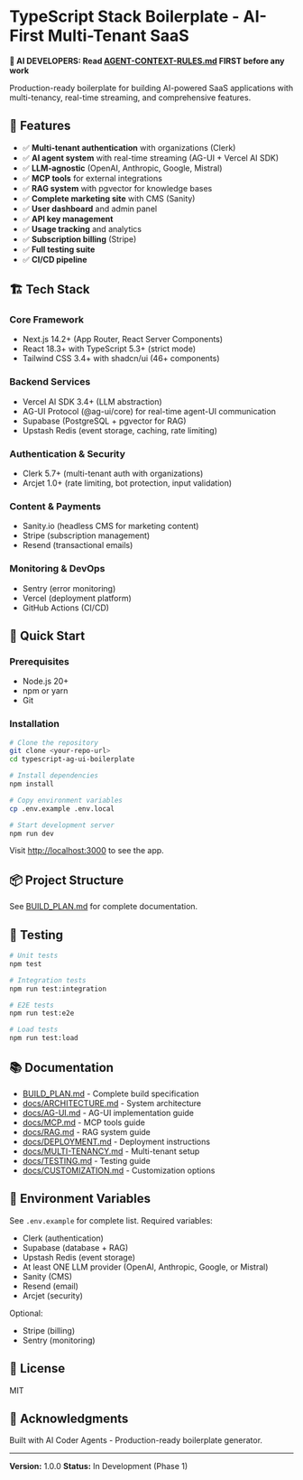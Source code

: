 # TypeScript Stack Boilerplate - AI-First Multi-Tenant SaaS

**🚨 AI DEVELOPERS: Read [AGENT-CONTEXT-RULES.md](./AGENT-CONTEXT-RULES.md) FIRST before any work**

Production-ready boilerplate for building AI-powered SaaS applications with multi-tenancy, real-time streaming, and comprehensive features.

## 🎯 Features

- ✅ **Multi-tenant authentication** with organizations (Clerk)
- ✅ **AI agent system** with real-time streaming (AG-UI + Vercel AI SDK)
- ✅ **LLM-agnostic** (OpenAI, Anthropic, Google, Mistral)
- ✅ **MCP tools** for external integrations
- ✅ **RAG system** with pgvector for knowledge bases
- ✅ **Complete marketing site** with CMS (Sanity)
- ✅ **User dashboard** and admin panel
- ✅ **API key management**
- ✅ **Usage tracking** and analytics
- ✅ **Subscription billing** (Stripe)
- ✅ **Full testing suite**
- ✅ **CI/CD pipeline**

## 🏗️ Tech Stack

### Core Framework
- Next.js 14.2+ (App Router, React Server Components)
- React 18.3+ with TypeScript 5.3+ (strict mode)
- Tailwind CSS 3.4+ with shadcn/ui (46+ components)

### Backend Services
- Vercel AI SDK 3.4+ (LLM abstraction)
- AG-UI Protocol (@ag-ui/core) for real-time agent-UI communication
- Supabase (PostgreSQL + pgvector for RAG)
- Upstash Redis (event storage, caching, rate limiting)

### Authentication & Security
- Clerk 5.7+ (multi-tenant auth with organizations)
- Arcjet 1.0+ (rate limiting, bot protection, input validation)

### Content & Payments
- Sanity.io (headless CMS for marketing content)
- Stripe (subscription management)
- Resend (transactional emails)

### Monitoring & DevOps
- Sentry (error monitoring)
- Vercel (deployment platform)
- GitHub Actions (CI/CD)

## 🚀 Quick Start

### Prerequisites
- Node.js 20+
- npm or yarn
- Git

### Installation

```bash
# Clone the repository
git clone <your-repo-url>
cd typescript-ag-ui-boilerplate

# Install dependencies
npm install

# Copy environment variables
cp .env.example .env.local

# Start development server
npm run dev
```

Visit [http://localhost:3000](http://localhost:3000) to see the app.

## 📦 Project Structure

See [BUILD_PLAN.md](./BUILD_PLAN.md) for complete documentation.

## 🧪 Testing

```bash
# Unit tests
npm test

# Integration tests
npm run test:integration

# E2E tests
npm run test:e2e

# Load tests
npm run test:load
```

## 📚 Documentation

- [BUILD_PLAN.md](./BUILD_PLAN.md) - Complete build specification
- [docs/ARCHITECTURE.md](./docs/ARCHITECTURE.md) - System architecture
- [docs/AG-UI.md](./docs/AG-UI.md) - AG-UI implementation guide
- [docs/MCP.md](./docs/MCP.md) - MCP tools guide
- [docs/RAG.md](./docs/RAG.md) - RAG system guide
- [docs/DEPLOYMENT.md](./docs/DEPLOYMENT.md) - Deployment instructions
- [docs/MULTI-TENANCY.md](./docs/MULTI-TENANCY.md) - Multi-tenant setup
- [docs/TESTING.md](./docs/TESTING.md) - Testing guide
- [docs/CUSTOMIZATION.md](./docs/CUSTOMIZATION.md) - Customization options

## 🔐 Environment Variables

See `.env.example` for complete list. Required variables:

- Clerk (authentication)
- Supabase (database + RAG)
- Upstash Redis (event storage)
- At least ONE LLM provider (OpenAI, Anthropic, Google, or Mistral)
- Sanity (CMS)
- Resend (email)
- Arcjet (security)

Optional:
- Stripe (billing)
- Sentry (monitoring)

## 📄 License

MIT

## 🙏 Acknowledgments

Built with AI Coder Agents - Production-ready boilerplate generator.

---

**Version:** 1.0.0
**Status:** In Development (Phase 1)
